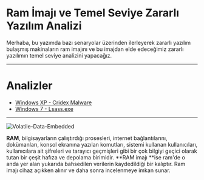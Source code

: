 # Ram İmajı ve Temel Seviye Zararlı Yazılım Analizi

Merhaba, bu yazımda bazı senaryolar üzerinden ilerleyerek zararlı yazılım bulaşmış makinaların ram imajını ve bu imajdan elde edeceğimiz zararlı yazılımın temel seviye analizini yapacağız.

------------
# Analizler
- [Windows XP - Cridex Malware](https://github.com/kaganoglu/ram-imaj-analizi/blob/main/WindowsXP-Cridex.md[Windows  "Windows XP - Cridex Malware")
- [Windows 7 - Lsass.exe](https://github.com/kaganoglu/ram-imaj-analizi/blob/main/windows7-Lsass.md "Windows 7 - Lsass.exe")
------------
![Volatile-Data-Embedded](https://user-images.githubusercontent.com/65306271/192142335-c7a39318-6486-44eb-be9e-9cc27bcb3f21.jpg)

**RAM**, bilgisayarların çalıştırdığı prosesleri, internet bağlantılarını, dokümanları, konsol ekranına yazılan komutları, sistemi kullanan kullanıcıları, kullanıcılara ait şifreleri ve tarayıcı geçmişleri gibi bir çok bilgiyi geçici olarak tutan bir çeşit hafıza ve depolama birimidir.
**RAM imajı **ise ram'de o anda yer alan yukarıda bahsedilen verilerin kaydedildiği bir kalıptır. Ram imajı cihaz açıkken alınır ve daha sonra incelenmeye imkan sunar.

